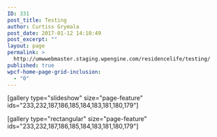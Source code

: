 ```yaml
---
ID: 331
post_title: Testing
author: Curtiss Grymala
post_date: 2017-01-12 14:10:49
post_excerpt: ""
layout: page
permalink: >
  http://umwwebmaster.staging.wpengine.com/residencelife/testing/
published: true
wpcf-home-page-grid-inclusion:
  - "0"
---
```

[gallery type="slideshow" size="page-feature" ids="233,232,187,186,185,184,183,181,180,179"]

[gallery type="rectangular" size="page-feature" ids="233,232,187,186,185,184,183,181,180,179"]